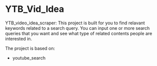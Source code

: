 # YTB_Vid_Idea
YTB_video_idea_scraper:
This project is built for you to find relavant keywords related to a search query.
You can input one or more search queries that you want and see what type of related contents people are interested in.

The project is based on:
- youtube_search
